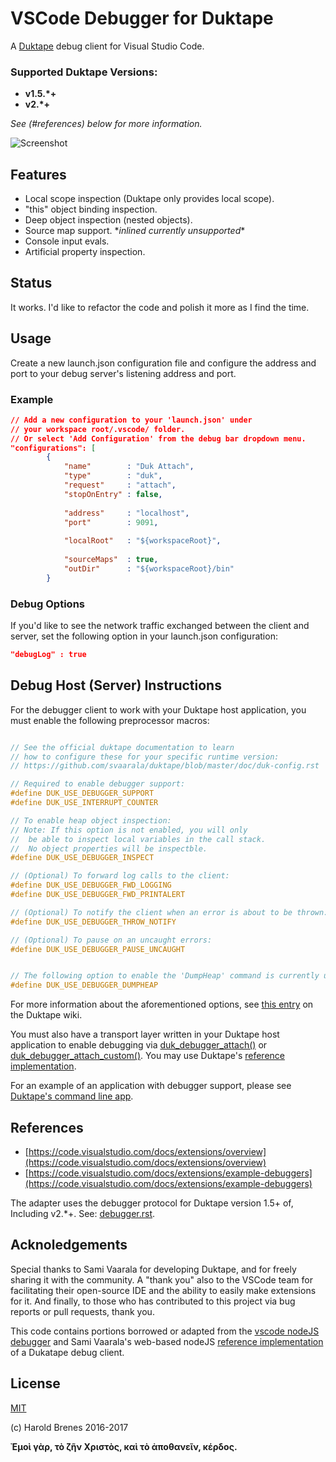 # VSCode Debugger for Duktape

A [Duktape](https://github.com/svaarala/duktape) debug client for Visual Studio Code.

### Supported Duktape Versions:
- **v1.5.\*+**
- **v2.*+**

*See (#references) below for more information.*

![Screenshot](https://raw.githubusercontent.com/harold-b/vscode-duktape-debug/master/img/screenshot.gif)

## Features
 - Local scope inspection (Duktape only provides local scope).
 - "this" object binding inspection.
 - Deep object inspection (nested objects).
 - Source map support. \**inlined currently unsupported*\*
 - Console input evals.
 - Artificial property inspection.
 

## Status
It works. I'd like to refactor the code and polish it more as I find the time.


## Usage
Create a new launch.json configuration file and configure the address and port to your debug server's listening address and port.

### Example
``` JSON
// Add a new configuration to your 'launch.json' under 
// your workspace root/.vscode/ folder.
// Or select 'Add Configuration' from the debug bar dropdown menu.
"configurations": [
        {
            "name"        : "Duk Attach",
            "type"        : "duk",
            "request"     : "attach",
            "stopOnEntry" : false,
            
            "address"     : "localhost",
            "port"        : 9091,
            
            "localRoot"   : "${workspaceRoot}",
            
            "sourceMaps"  : true,
            "outDir"      : "${workspaceRoot}/bin"
        }
```

### Debug Options

If you'd like to see the network traffic exchanged between the client and server, set the following option in your launch.json configuration:
``` JSON
"debugLog" : true
```

## Debug Host (Server) Instructions
For the debugger client to work with your Duktape host application, you must enable the following preprocessor macros:


``` C

// See the official duktape documentation to learn
// how to configure these for your specific runtime version:
// https://github.com/svaarala/duktape/blob/master/doc/duk-config.rst

// Required to enable debugger support:
#define DUK_USE_DEBUGGER_SUPPORT
#define DUK_USE_INTERRUPT_COUNTER

// To enable heap object inspection:
// Note: If this option is not enabled, you will only
//  be able to inspect local variables in the call stack.
//  No object properties will be inspectble.
#define DUK_USE_DEBUGGER_INSPECT

// (Optional) To forward log calls to the client:
#define DUK_USE_DEBUGGER_FWD_LOGGING
#define DUK_USE_DEBUGGER_FWD_PRINTALERT

// (Optional) To notify the client when an error is about to be thrown:
#define DUK_USE_DEBUGGER_THROW_NOTIFY

// (Optional) To pause on an uncaught errors:
#define DUK_USE_DEBUGGER_PAUSE_UNCAUGHT


// The following option to enable the 'DumpHeap' command is currently unsupported.
#define DUK_USE_DEBUGGER_DUMPHEAP
```
For more information about the aforementioned options, see [this entry](http://wiki.duktape.org/ConfigOptions.html) on the Duktape wiki.

You must also have a transport layer written in your Duktape host application to enable debugging via [duk_debugger_attach()](http://duktape.org/api.html#duk_debugger_attach) or [duk_debugger_attach_custom()](http://duktape.org/api.html#duk_debugger_attach_custom). You may use Duktape's [reference implementation](https://github.com/svaarala/duktape/tree/master/examples/debug-trans-socket).

For an example of an application with debugger support, please see [Duktape's command line app](https://github.com/svaarala/duktape/tree/master/examples/cmdline).


## References
 - [https://code.visualstudio.com/docs/extensions/overview](https://code.visualstudio.com/docs/extensions/overview)
 - [https://code.visualstudio.com/docs/extensions/example-debuggers](https://code.visualstudio.com/docs/extensions/example-debuggers)

The adapter uses the debugger protocol for Duktape version 1.5+ of, Including v2.*+. See: [debugger.rst](https://github.com/svaarala/duktape/blob/master/doc/debugger.rst).


## Acknoledgements
Special thanks to Sami Vaarala for developing Duktape, and for freely sharing it with the community.
A "thank you" also to the VSCode team for facilitating their open-source IDE and the ability to easily make extensions for it.
And finally, to those who has contributed to this project via bug reports or pull requests, thank you.

This code contains portions borrowed or adapted from the [vscode nodeJS debugger](https://github.com/Microsoft/vscode-node-debug) and Sami Vaarala's web-based nodeJS [reference implementation](https://github.com/svaarala/duktape/tree/master/debugger) of a Dukatape debug client.


## License
[MIT](https://github.com/harold-b/vscode-duktape-debug/blob/master/LICENSE.txt)

(c) Harold Brenes 2016-2017

**Ἐμοὶ γὰρ, τὸ ζῆν Χριστὸς, καὶ τὸ ἀποθανεῖν, κέρδος.**
